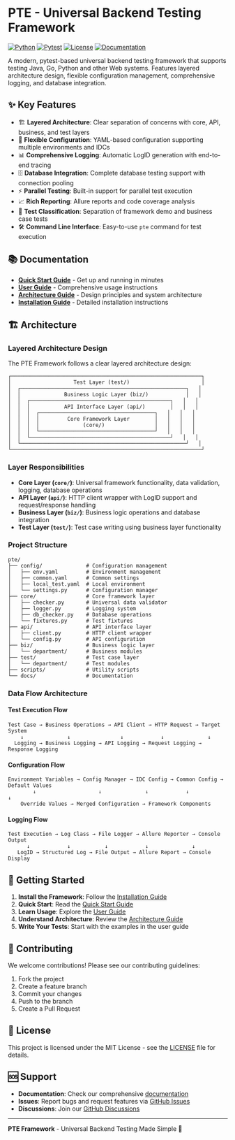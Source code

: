 # PTE - Universal Backend Testing Framework

[![Python](https://img.shields.io/badge/Python-3.6+-blue.svg)](https://www.python.org/downloads/)
[![Pytest](https://img.shields.io/badge/Pytest-6.2+-green.svg)](https://docs.pytest.org/)
[![License](https://img.shields.io/badge/License-MIT-yellow.svg)](LICENSE)
[![Documentation](https://img.shields.io/badge/Documentation-4%20Guides-brightgreen.svg)](docs/)

A modern, pytest-based universal backend testing framework that supports testing Java, Go, Python and other Web systems. Features layered architecture design, flexible configuration management, comprehensive logging, and database integration.

## ✨ Key Features

- 🏗️ **Layered Architecture**: Clear separation of concerns with core, API, business, and test layers
- 🔧 **Flexible Configuration**: YAML-based configuration supporting multiple environments and IDCs
- 📊 **Comprehensive Logging**: Automatic LogID generation with end-to-end tracing
- 🗄️ **Database Integration**: Complete database testing support with connection pooling
- ⚡ **Parallel Testing**: Built-in support for parallel test execution
- 📈 **Rich Reporting**: Allure reports and code coverage analysis
- 🎯 **Test Classification**: Separation of framework demo and business case tests
- 🛠️ **Command Line Interface**: Easy-to-use `pte` command for test execution

## 📚 Documentation

- **[Quick Start Guide](docs/01_quick_start.md)** - Get up and running in minutes
- **[User Guide](docs/02_user_guide.md)** - Comprehensive usage instructions
- **[Architecture Guide](docs/03_architecture_guide.md)** - Design principles and system architecture
- **[Installation Guide](docs/04_installation_guide.md)** - Detailed installation instructions

## 🏗️ Architecture

### Layered Architecture Design

The PTE Framework follows a clear layered architecture design:

```
┌─────────────────────────────────────────────────────────────┐
│                    Test Layer (test/)                       │
│  ┌─────────────────────────────────────────────────────┐   │
│  │              Business Logic Layer (biz/)            │   │
│  │  ┌─────────────────────────────────────────────┐   │   │
│  │  │           API Interface Layer (api/)        │   │   │
│  │  │  ┌─────────────────────────────────────┐   │   │   │
│  │  │  │         Core Framework Layer        │   │   │   │
│  │  │  │              (core/)                │   │   │   │
│  │  │  └─────────────────────────────────────┘   │   │   │
│  │  └─────────────────────────────────────────────┘   │   │
│  └─────────────────────────────────────────────────────┘   │
└─────────────────────────────────────────────────────────────┘
```

### Layer Responsibilities

- **Core Layer (`core/`)**: Universal framework functionality, data validation, logging, database operations
- **API Layer (`api/`)**: HTTP client wrapper with LogID support and request/response handling
- **Business Layer (`biz/`)**: Business logic operations and database integration
- **Test Layer (`test/`)**: Test case writing using business layer functionality

### Project Structure

```
pte/
├── config/              # Configuration management
│   ├── env.yaml         # Environment management
│   ├── common.yaml      # Common settings
│   ├── local_test.yaml  # Local environment
│   └── settings.py      # Configuration manager
├── core/                # Core framework layer
│   ├── checker.py       # Universal data validator
│   ├── logger.py        # Logging system
│   ├── db_checker.py    # Database operations
│   └── fixtures.py      # Test fixtures
├── api/                 # API interface layer
│   ├── client.py        # HTTP client wrapper
│   └── config.py        # API configuration
├── biz/                 # Business logic layer
│   └── department/      # Business modules
├── test/                # Test case layer
│   └── department/      # Test modules
├── scripts/             # Utility scripts
└── docs/                # Documentation
```

### Data Flow Architecture

#### Test Execution Flow
```
Test Case → Business Operations → API Client → HTTP Request → Target System
    ↓              ↓                ↓            ↓              ↓
  Logging → Business Logging → API Logging → Request Logging → Response Logging
```

#### Configuration Flow
```
Environment Variables → Config Manager → IDC Config → Common Config → Default Values
        ↓                    ↓              ↓            ↓              ↓
    Override Values → Merged Configuration → Framework Components
```

#### Logging Flow
```
Test Execution → Log Class → File Logger → Allure Reporter → Console Output
      ↓            ↓           ↓            ↓              ↓
   LogID → Structured Log → File Output → Allure Report → Console Display
```

## 🚀 Getting Started

1. **Install the Framework**: Follow the [Installation Guide](docs/04_installation_guide.md)
2. **Quick Start**: Read the [Quick Start Guide](docs/01_quick_start.md)
3. **Learn Usage**: Explore the [User Guide](docs/02_user_guide.md)
4. **Understand Architecture**: Review the [Architecture Guide](docs/03_architecture_guide.md)
5. **Write Your Tests**: Start with the examples in the user guide

## 🤝 Contributing

We welcome contributions! Please see our contributing guidelines:

1. Fork the project
2. Create a feature branch
3. Commit your changes
4. Push to the branch
5. Create a Pull Request

## 📄 License

This project is licensed under the MIT License - see the [LICENSE](LICENSE) file for details.

## 🆘 Support

- **Documentation**: Check our comprehensive [documentation](docs/)
- **Issues**: Report bugs and request features via [GitHub Issues](https://github.com/your-repo/issues)
- **Discussions**: Join our [GitHub Discussions](https://github.com/your-repo/discussions)

---

**PTE Framework** - Universal Backend Testing Made Simple 🚀
